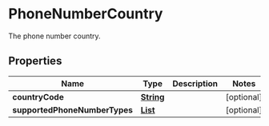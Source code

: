 

# PhoneNumberCountry

The phone number country.

## Properties

| Name | Type | Description | Notes |
|------------ | ------------- | ------------- | -------------|
|**countryCode** | [**String**](String.md) |  |  [optional] |
|**supportedPhoneNumberTypes** | [**List**](List.md) |  |  [optional] |



